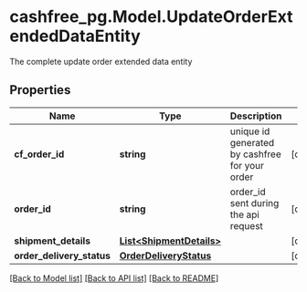 # cashfree_pg.Model.UpdateOrderExtendedDataEntity
The complete update order extended data entity

## Properties

Name | Type | Description | Notes
------------ | ------------- | ------------- | -------------
**cf_order_id** | **string** | unique id generated by cashfree for your order | [optional] 
**order_id** | **string** | order_id sent during the api request | [optional] 
**shipment_details** | [**List&lt;ShipmentDetails&gt;**](ShipmentDetails.md) |  | [optional] 
**order_delivery_status** | [**OrderDeliveryStatus**](OrderDeliveryStatus.md) |  | [optional] 

[[Back to Model list]](../README.md#documentation-for-models) [[Back to API list]](../README.md#documentation-for-api-endpoints) [[Back to README]](../README.md)

